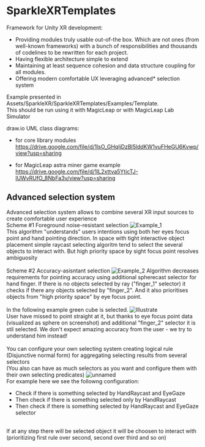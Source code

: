 # SparkleXRTemplates
Framework for Unity XR development:
- Providing modules truly usable out-of-the box. Which are not ones (from well-known frameworks) with a bunch of responsibilities and thousands of codelines to be rewritten for each project.  
- Having flexible architecture simple to extend
- Maintaining at least sequence cohesion and data structure coupling for all modules.
- Offering modern comfortable UX leveraging advanced* selection system

Example presented in Assets/SparkleXR/SparkleXRTemplates/Examples/Template. 
<br />
This should be run using it with MagicLeap or with MagicLeap Lab Simulator

draw.io UML class diagrams:
- for core library modules
https://drive.google.com/file/d/1lsO_GHqIjDzBl5lddKW1vuFHeGU6Kvwp/view?usp=sharing

- for MagicLeap astra miner game example
https://drive.google.com/file/d/1lL2xttva5YtjcTJ-lUWvRUfO_8NbFa3v/view?usp=sharing


## Advanced selection system
Advanced selection system allows to combine several XR input sources to create comfortable user experience
<br />
Scheme #1 Foreground noise-resistant selection
![Example_1](https://github.com/CapSparkle/SparkleXRTemplates/assets/25351821/a8ff7ef7-61bb-440f-9b86-ad3c1c70c858)
<br />
This algorithm "understands" users intentions using both her eyes focus point and hand pointing direction. In space with tight interactive object placement simple raycast selecting algoritm tend to select the several objects to interact with. But high priority space by sight focus point resolves ambiguosity
<br />
<br />
Scheme #2 Accuracy-asisntant selection
![Example_2](https://github.com/CapSparkle/SparkleXRTemplates/assets/25351821/600578e9-ba32-44f2-bbbe-e7865f2af94c)
Algorithm decreases requirements for pointing accuracy using additional spherecast selector for hand finger. If there is no objects selected by ray ("finger_1" selector) it checks if there any objects selected by "finger_2". And it also prioritises objects from "high priority space" by eye focus point.
<br />
<br />
In the following example green cube is selected. 
![Illustrate](https://github.com/CapSparkle/SparkleXRTemplates/assets/25351821/7e28d9ea-7cdf-49e8-808f-0801b90933e8)
<br />
User have missed to point straight at it, but thanks to eye focus point data (visualized as sphere on screenshot) and additional "finger_2" selector it is stil selected. We don't expect amazing accuracy from the user - we try to understand him instead! 
<br />
<br />
You can configure your own selecting system creating logical rule (Disjunctive normal form) for aggregating selecting results from several selectors <br /> (You also can have as much selectors as you want and configure them with their own selecting predicates)
![unnamed](https://github.com/CapSparkle/SparkleXRTemplates/assets/25351821/14a82102-f865-4de6-bc63-3a5a57c9ba66)
<br />
For example here we see the followng configuration:
- Check if there is something selected by HandRaycast and EyeGaze
- Then check if there is something selected only by HandRaycast
- Then check if there is something selected by HandRaycast and EyeGaze selector
<br />
If at any step there will be selected object it will be choosen to interact with (prioritizing first rule over second, second over third and so on)

